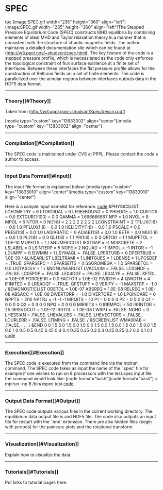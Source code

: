 SPEC
====

[toc](toc)
[image:SPEC.gif width=\"235\" height=\"360\" align=\"left\"](image:SPEC.gif width="235" height="360" align="left")The
Stepped Pressure Equilibrium Code (SPEC) constructs MHD equilibria by
combining elements of ideal MHD and Taylor relaxation theory in a manner
that is consistent with the structure of chaotic magnetic fields. The
author maintains a detailed documentation site which can be found at
(<http://w3.pppl.gov/~shudson/spec.html>). The key feature of the code
is a stepped pressure profile, which is necessitated as the code only
enforces the topological constraint of flux surface existence at a
finite set of interfaces. Between these interfaces the flat pressure
profile allows for the construction of Beltrami fields on a set of
finite elements. The code is parallelized over the annular regions
between interfaces outputs data in the HDF5 data format.

------------------------------------------------------------------------

### Theory\[\[\#Theory\]\]

Taken from (<http://w3.pppl.gov/~shudson/Spec/descrp.pdf>):

[media type=\"custom\" key=\"13833002\" align=\"center\"](media type="custom" key="13833002" align="center")

------------------------------------------------------------------------

### Compilation\[\[\#Compilation\]\]

The SPEC code is maintained under CVS at PPPL. Please contact the
code\'s author fo access.

------------------------------------------------------------------------

### Input Data Format\[\[\#Input\]\]

The input file format is explained below:
[media type=\"custom\" key=\"13833010\" align=\"center\"](media type="custom" key="13833010" align="center")

Here is a sample input namelist for reference. [code](code) &PHYSICSLIST
LGEOMETRY = 6 LTOROIDAL = 0 LFREEBOUND = 0 PHIEDGE = 1.0 CURTOR = 0.0
EXTCUR(1:100) = 0.0 GAMMA = 1.666666667 NFP = 1.0 NVOL = 8 MPOL = 6 NTOR
= 0 NI(1:8) = 2 2 2 2 2 2 2 2 LCONSTRAINT = 2 TFLUX(1:8) = 0.0 1.0
PFLUX(1:8) = 0.0 1.0 HELICITY(1:8) = 0.0 1.0 PSCALE = 0.0 PRES(1:8) =
0.0 1.0 LADIABATIC = 0 ADIAB(1:8) = 0.0 1.0 BETA = 0.0 MU(1:8) = 0.0 1.0
PL(1:8) = 0 0 QL(1:8) = 1 1 PR(1:8) = 0 0 QR(1:8) = 1 1 MUPFTOL =
1.0E-10 MUPFITS = 1 / &NUMERICLIST IEXTRAP = -1 NDISCRETE = 2 LSLABEL =
0 LSINTERP = 5 NOFE = 2 NQUAD = -1 IMPOL = -1 INTOR = -1 LDUMPF = 0
ISWMIN = 1 LSYMAGL = .FALSE. LPERTURB = 0 DPERTRUB = 1.0E-30 /
&LINEARLIST LBELTRAMI = 1 LINITGUES = 1 LDENSE = 1 LPOSDEF = .TRUE.
SPARSEPC = 1 SPARSEITS = 0 SSOROMEGA = 1.0 SPARSETOL = 0.0 LIOTASOLV = 1
/ &NONLINEARLIST LVACUUM = .FALSE. LC05NDF = .FALSE. LC05PDF = .FALSE.
LE04DGF = .FALSE. LE04LYF = .FALSE. XFTOL = 1.0E-09 FORCEERR = 0.0
FACTOR = 1.0E-02 PWIDTH = 4 QWIDTH = 4 IFINITED = 0 LREADGF = .TRUE.
GFSTUFF = 0 VERIFY = -1 MAXSTEP = -1.0 / &DIAGNOSTICLIST ODETOL =
1.0E-07 ABSREQ = 1.0E-08 RELREQ = 1.0E-08 ABSACC = 1.0E-08 DIVERTORR =
-1.0 DIVERTORZ = 1.0 LPOINCARE = 0 NPPTS = 200 NPTRJ = -1 -1 -1 MPQITS =
10 P1 = 0 0 0 0 P2 = 0 0 0 0 Q1 = 0 0 0 0 Q2 = 0 0 0 0 NPQ = 0 0 0 0
MIRRITS = 0 IRRMPOL = 50 IRRNTOR = 25 IRRSVDCUT = 1.0E-12 IRRTOL =
1.0E-08 LWRPJ = .FALSE. NGHD = 0 LHESSIAN = .FALSE. LHEVALUES = .FALSE.
LHEVECTORS = .FALSE. LCURLERR = .FALSE. LTIMING = .FALSE. / &SCREENLIST
WMA00AB = .FALSE. . . . / &END 0 0 1.5 0.0 1.5 0.0 1.5 0.0 1.5 0.0 1.5
0.0 1.5 0.0 1.5 0.0 1.5 0.0 1 0 0.5 0.5 0.45 0.45 0.4 0.4 0.35 0.35 0.3
0.3 0.25 0.25 0.2 0.2 0.1 0.1 [code](code)

------------------------------------------------------------------------

### Execution\[\[\#Execution\]\]

The SPEC code is executed from the command line via the mpirun command.
The SPEC code takes as input the name of the \'.spec\' file for example
if one wishes to run on 8 processors with the test.spec input file the
command would look like: [code format=\"bash\"](code format="bash") \>
mpirun -np 8 /bin/xspec test [code](code)

------------------------------------------------------------------------

### Output Data Format\[\[\#Output\]\]

The SPEC code outputs various files in the current working directory.
The equilibrium data output file is and HDF5 file. The code also outputs
an input file for restart with the \'.end\' extension. There are also
hidden files (begin with periods) for the poincare plots and the
rotational transform.

------------------------------------------------------------------------

### Visualization\[\[\#Visualization\]\]

Explain how to visualize the data.

------------------------------------------------------------------------

### Tutorials\[\[\#Tutorials\]\]

Put links to tutorial pages here.
